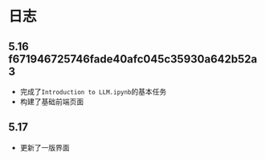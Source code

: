# 日志

## 5.16 f671946725746fade40afc045c35930a642b52a3
- 完成了`Introduction to LLM.ipynb`的基本任务
- 构建了基础前端页面

## 5.17
- 更新了一版界面
